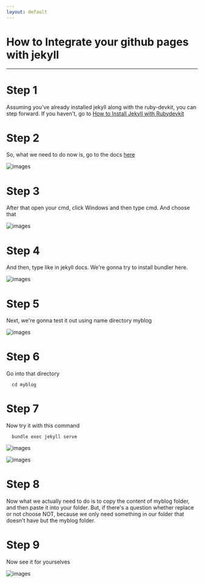 ```yaml
---
layout: default
---
```


# How to Integrate your github pages with jekyll
----

# Step 1
Assuming you've already installed jekyll along with the ruby-devkit, you can step forward. If you haven't, go to [How to Install Jekyll with Rubydevkit](tutorials/Install-Jekyll.html)

# Step 2
So, what we need to do now is, go to the docs [here](https://jekyllrb.com/docs/)

![images](https://raw.githubusercontent.com/farz-hkh/extra182/master/assets/images/je.png)

# Step 3
After that open your cmd, click Windows and then type cmd. And choose that

![images](https://raw.githubusercontent.com/farz-hkh/extra182/master/assets/images/er.png)

# Step 4
And then, type like in jekyll docs. We're gonna try to install bundler here.

![images](https://raw.githubusercontent.com/farz-hkh/extra182/master/assets/images/je2.png)

# Step 5
Next, we're gonna test it out using name directory myblog

![images](https://raw.githubusercontent.com/farz-hkh/extra182/master/assets/images/je3.png)

# Step 6
Go into that directory

```
  cd myblog
```

# Step 7
Now try it with this command

```
  bundle exec jekyll serve
```

![images](https://raw.githubusercontent.com/farz-hkh/extra182/master/assets/images/je3.png)


![images](https://raw.githubusercontent.com/farz-hkh/extra182/master/assets/images/r21.png)
# Step 8
Now what we actually need to do is to copy the content of myblog folder, and then paste it into your folder. But, if there's a question whether replace or not choose NOT, because we only need something in our folder that doesn't have but the myblog folder.

# Step 9
Now see it for yourselves

![images](https://raw.githubusercontent.com/farz-hkh/extra182/master/assets/images/hacker.png)
